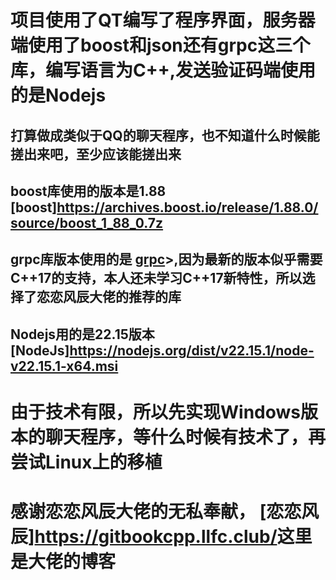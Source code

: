 # 项目使用了QT编写了程序界面，服务器端使用了boost和json还有grpc这三个库，编写语言为C++,发送验证码端使用的是Nodejs
## 打算做成类似于QQ的聊天程序，也不知道什么时候能搓出来吧，至少应该能搓出来
## boost库使用的版本是1.88 [boost]<https://archives.boost.io/release/1.88.0/source/boost_1_88_0.7z>
## grpc库版本使用的是 [grpc](https://gitee.com/mirrors/grpc-framework)>,因为最新的版本似乎需要C++17的支持，本人还未学习C++17新特性，所以选择了恋恋风辰大佬的推荐的库
## Nodejs用的是22.15版本 [NodeJs]<https://nodejs.org/dist/v22.15.1/node-v22.15.1-x64.msi>
# 由于技术有限，所以先实现Windows版本的聊天程序，等什么时候有技术了，再尝试Linux上的移植
# 感谢恋恋风辰大佬的无私奉献， [恋恋风辰]<https://gitbookcpp.llfc.club/>这里是大佬的博客